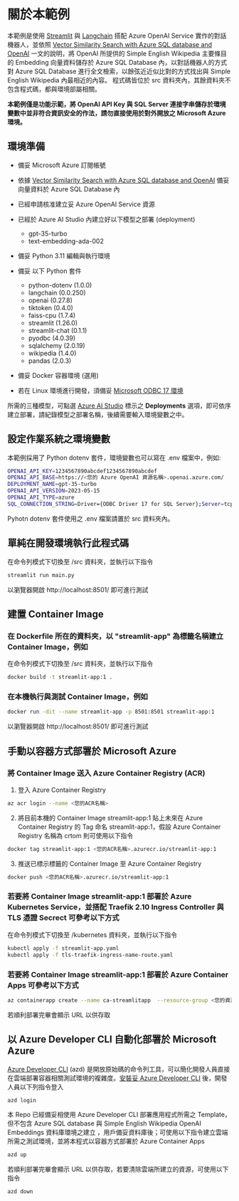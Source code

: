 # 關於本範例
本範例是使用 [Streamlit](https://streamlit.io/) 與 [Langchain](https://python.langchain.com/docs/get_started/introduction.html) 搭配 Azure OpenAI Service 實作的對話機器人，並依照 [Vector Similarity Search with Azure SQL database and OpenAI](https://devblogs.microsoft.com/azure-sql/vector-similarity-search-with-azure-sql-database-and-openai/) 一文的說明，將 OpenAI 所提供的 Simple English Wikipedia 主要條目的 Embedding 向量資料儲存於 Azure SQL Database 內，以對話機器人的方式對 Azure SQL Database 進行全文檢索，以餘弦近近似比對的方式找出與 Simple English Wikipedia 內最相近的內容。 程式碼皆位於 src 資料夾內，其餘資料夾不包含程式碼，都與環境部屬相關。

**本範例僅是功能示範，將 OpenAI API Key 與 SQL Server 連接字串儲存於環境變數中並非符合資訊安全的作法，請勿直接使用於對外開放之 Microsoft Azure 環境。**

## 環境準備

- 備妥 Microsoft Azure 訂閱帳號
- 依據 [Vector Similarity Search with Azure SQL database and OpenAI](https://devblogs.microsoft.com/azure-sql/vector-similarity-search-with-azure-sql-database-and-openai/) 備妥向量資料於 Azure SQL Database 內
- 已經申請核准建立妥 Azure OpenAI Service 資源
- 已經於 Azure AI Studio 內建立好以下模型之部署 (deployment)
    + gpt-35-turbo
    + text-embedding-ada-002        
- 備妥 Python 3.11 編輯與執行環境
- 備妥 以下 Python 套件
    + python-dotenv (1.0.0)
    + langchain (0.0.250)
    + openai (0.27.8)
    + tiktoken (0.4.0)
    + faiss-cpu (1.7.4)
    + streamlit (1.26.0)
    + streamlit-chat (0.1.1)
    + pyodbc (4.0.39)
    + sqlalchemy (2.0.19)
    + wikipedia (1.4.0)
    + pandas (2.0.3)

- 備妥 Docker 容器環境 (選用)
- 若在 Linux 環境進行開發，須備妥 [Microsoft ODBC 17 環境](https://learn.microsoft.com/zh-tw/sql/connect/odbc/linux-mac/installing-the-microsoft-odbc-driver-for-sql-server?view=sql-server-ver16&tabs=alpine18-install%2Calpine17-install%2Cdebian8-install%2Credhat7-13-install%2Crhel7-offline#17)

所需的三種模型，可點選 [Azure AI Studio](https://oai.azure.com/portal) 標示之 **Deployments** 選項，即可依序建立部署，請紀錄模型之部署名稱，後續需要輸入環境變數之中。

## 設定作業系統之環境變數
本範例採用了 Python dotenv 套件，環境變數也可以寫在 .env 檔案中，例如:

```bash
OPENAI_API_KEY=1234567890abcdef1234567890abcdef
OPENAI_API_BASE=https://<您的 Azure OpenAI 資源名稱>.openai.azure.com/
DEPLOYMENT_NAME=gpt-35-turbo
OPENAI_API_VERSION=2023-05-15
OPENAI_API_TYPE=azure
SQL_CONNECTION_STRING=Driver={ODBC Driver 17 for SQL Server};Server=tcp:<資料庫伺服器名稱>.database.windows.net,1433;Database=openai;Uid=<登入帳號>;Pwd=<登入密碼>;Encrypt=yes;TrustServerCertificate=no;Connection Timeout=120;
```
Pyhotn dotenv 套件使用之 .env 檔案請置於 src 資料夾內。

## 單純在開發環境執行此程式碼

在命令列模式下切換至 /src 資料夾，並執行以下指令

```bash
streamlit run main.py
```
以瀏覽器開啟 http://localhost:8501/ 即可進行測試

## 建置 Container Image

### 在 Dockerfile 所在的資料夾，以 "streamlit-app" 為標籤名稱建立 Container Image，例如

在命令列模式下切換至 /src 資料夾，並執行以下指令
```bash
docker build -t streamlit-app:1 .
```

### 在本機執行與測試 Container Image，例如
```bash
docker run -dit --name streamlit-app -p 8501:8501 streamlit-app:1
```
以瀏覽器開啟 http://localhost:8501/ 即可進行測試


## 手動以容器方式部署於 Microsoft Azure

### 將 Container Image 送入 Azure Container Registry (ACR)
1. 登入 Azure Container Registry
```bash
az acr login --name <您的ACR名稱> 
```

2. 將目前本機的 Container Image streamlit-app:1 貼上未來在 Azure Container Registry 的 Tag 命名 streamlit-app:1，假設 Azure Container Registry 名稱為 crtom 則可使用以下指令
```bash
docker tag streamlit-app:1 <您的ACR名稱>.azurecr.io/streamlit-app:1
```

3. 推送已標示標籤的 Container Image 至 Azure Container Registry
```bash
docker push <您的ACR名稱>.azurecr.io/streamlit-app:1
```
### 若要將 Container Image streamlit-app:1 部署於 Azure Kubernetes Service，並搭配 Traefik 2.10 Ingress Controller 與 TLS 憑證 Secrect 可參考以下方式

在命令列模式下切換至 /kubernetes 資料夾，並執行以下指令

```bash
kubectl apply -f streamlit-app.yaml
kubectl apply -f tls-traefik-ingress-name-route.yaml
```
### 若要將 Container Image streamlit-app:1 部署於 Azure Container Apps 可參考以下方式
```bash
az containerapp create --name ca-streamlitapp  --resource-group <您的資源群組> --environment <您的 Azure Container Apps 環境名稱> --image <您的ACR名稱>.azurecr.io/streamlit-app:1 --target-port 8501 --ingress external --registry-server <您的ACR名稱>.azurecr.io --query properties.configuration.ingress.fqdn
```
若順利部署完畢會顯示 URL 以供存取

## 以 Azure Developer CLI 自動化部署於 Microsoft Azure

[Azure Developer CLI](https://learn.microsoft.com/zh-tw/azure/developer/azure-developer-cli/overview) (azd) 是開放原始碼的命令列工具，可以簡化開發人員直接在雲端部署容器相關測試環境的複雜度。[安裝妥 Azure Developer CLI](https://learn.microsoft.com/zh-tw/azure/developer/azure-developer-cli/install-azd?tabs=winget-windows%2Cbrew-mac%2Cscript-linux&pivots=os-windows) 後，開發人員以下列指令登入

```bash
azd login
```

本 Repo 已經備妥相使用 Azure Developer CLI 部署應用程式所需之 Template，但不包含 Azure SQL database 與 Simple English Wikipedia OpenAI Embeddings 資料庫環境之建立 ，用戶備妥資料庫後；可使用以下指令建立雲端所需之測試環境，並將本程式以容器方式部署於 Azure Container Apps

```bash
azd up
```

若順利部署完畢會顯示 URL 以供存取，若要清除雲端所建立的資源，可使用以下指令

```bash
azd down
```

